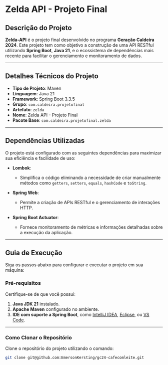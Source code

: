 # Zelda API - Projeto Final

## Descrição do Projeto

**Zelda-API** é o projeto final desenvolvido no programa **Geração Caldeira 2024**. Este projeto tem como objetivo a construção de uma API RESTful utilizando **Spring Boot**, **Java 21**, e o ecossistema de dependências mais recente para facilitar o gerenciamento e monitoramento de dados.

---

## Detalhes Técnicos do Projeto

- **Tipo de Projeto**: Maven
- **Linguagem**: Java 21
- **Framework**: Spring Boot 3.3.5
- **Grupo**: `com.caldeira.projetofinal`
- **Artefato**: `zelda`
- **Nome**: Zelda API - Projeto Final
- **Pacote Base**: `com.caldeira.projetofinal.zelda`

---

## Dependências Utilizadas

O projeto está configurado com as seguintes dependências para maximizar sua eficiência e facilidade de uso:

- **Lombok**:
    - Simplifica o código eliminando a necessidade de criar manualmente métodos como `getters`, `setters`, `equals`, `hashCode` e `toString`.

- **Spring Web**:
    - Permite a criação de APIs RESTful e o gerenciamento de interações HTTP.

- **Spring Boot Actuator**:
    - Fornece monitoramento de métricas e informações detalhadas sobre a execução da aplicação.

---

## Guia de Execução

Siga os passos abaixo para configurar e executar o projeto em sua máquina:

### Pré-requisitos

Certifique-se de que você possui:

1. **Java JDK 21** instalado.
2. **Apache Maven** configurado no ambiente.
3. **IDE com suporte a Spring Boot**, como [IntelliJ IDEA](https://www.jetbrains.com/idea/), [Eclipse](https://www.eclipse.org/), ou [VS Code](https://code.visualstudio.com/).

---

### Como Clonar o Repositório

Clone o repositório do projeto utilizando o comando:

```bash
git clone git@github.com:EmersonKersting/gc24-cafecomleite.git
